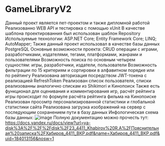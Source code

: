 # GameLibraryV2
Данный проект является пет-проектом и также дипломной работой
Реализованно WEB API и тестировка с помощью xUnit
В качестве шаблона проектированния был использован шаблон Repository
Используемые технологии: 
ASP.NET Core;
Entity Framework Core;
LINQ;
AutoMapper;
Также данный проект использовал в качестве базы данных PostgreSQL
Основные возможности проекта:
CRUD операции с играми, разработчиками, издателями, тегами, платформами, жанрами и пользователями
Возможность поиска по основным четырем сущностям: игры, разработчики, издатели, пользователи
Возможность фильтрации по 15 критериям и сортировки в алфавитном порядке или по рейтингу
Реализована авторизация посредством JWT-токена с реализацией RefreshToken
Реализован список пользователя, списки реализованны аналогично спискам из Shikimori и Кинопоиск
Также есть функционал для оценивания и комментирования игр, расчёт рейтинга игры происходит по формуле расчёта рейтинга фильма на Кинопоиске
Реализован просомтр персонализированной статистики и глобальной статистики сайта 
Реализована загрузка изображений на сервер с последующим сохранением пути в базу данных 
Инфологическая схема базы данных:
![image](https://github.com/AkaiKato/GameLibraryV2/assets/87654856/acbb5619-fb07-4090-96ad-ea67449662db)
Полную документацию можно прочесть тут: https://docs.yandex.ru/docs/view?url=ya-disk%3A%2F%2F%2Fdisk%2F23_4411_Khabirov%20R.A%2FПояснительная%20записка%2FХабиров_4411_ВКР.pdf&name=Хабиров_4411_ВКР.pdf&uid=184013156&nosw=1
